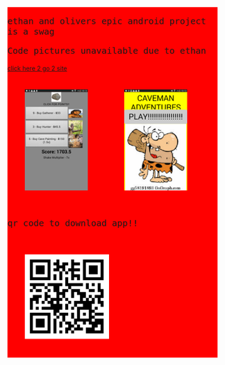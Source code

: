 <link href="https://fonts.googleapis.com/css?family=Ubuntu+Mono&display=swap" rel="stylesheet">
<div class="column">
  <p>ethan and olivers epic android project is a swag</p>
  <p>Code pictures unavailable due to ethan<br></p>
  <a href="https://thog10million.github.io/ethan-and-olivers-epic-android-project/">click here 2 go 2 site</a>
</div>
<div class="column">
  <img src="Screenshot_2019-11-18-10-13-38[1].png">
  <img src="Screenshot_2019-11-18-10-13-45[1].png">
  <p>qr code to download app!!</p>
  <img src="qr.png" class="qr">
</div>
<style>
  img {
    width: 30%;
    padding: 40px;
  }
  .container {
    margin: 0 10%;
  }
  .qr {
    width: 40%;
  }
  p {
    font-family: 'Ubuntu Mono', monospace;
    font-size: 20px;
  }
  div {
    margin: 0 10px;
    background-color: red;
  }
  
  .column {
    float:left
  }
  
</style>
